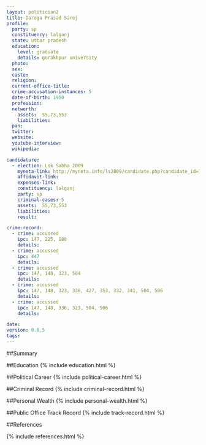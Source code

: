 ```yaml
---
layout: politician2
title: Daroga Prasad Saroj
profile: 
  party: sp
  constituency: lalganj
  state: uttar pradesh
  education: 
    level: graduate
    details: gorakhpur university
  photo: 
  sex: 
  caste: 
  religion: 
  current-office-title: 
  crime-accusation-instances: 5
  date-of-birth: 1950
  profession: 
  networth: 
    assets:  55,73,553
    liabilities: 
  pan: 
  twitter: 
  website: 
  youtube-interview: 
  wikipedia: 

candidature: 
  - election: Lok Sabha 2009
    myneta-link: http://myneta.info/ls2009/candidate.php?candidate_id=1308
    affidavit-link: 
    expenses-link: 
    constituency: lalganj 
    party: sp
    criminal-cases: 5
    assets:  55,73,553
    liabilities: 
    result:  

crime-record: 
  - crime: accussed
    ipc: 147, 225, 188
    details:    
  - crime: accussed
    ipc: 447
    details:    
  - crime: accussed
    ipc: 147, 148, 323, 504
    details:    
  - crime: accussed
    ipc: 147, 148, 323, 336, 427, 353, 332, 341, 504, 506
    details:    
  - crime: accussed
    ipc: 147, 148, 336, 323, 504, 506
    details:    

date: 
version: 0.0.5
tags: 
---
```

##Summary


##Education
{% include education.html %}


##Political Career
{% include political-career.html %}


##Criminal Record
{% include criminal-record.html %}


##Personal Wealth
{% include personal-wealth.html %}


##Public Office Track Record
{% include track-record.html %}


##References


{% include references.html %}